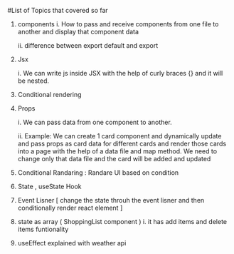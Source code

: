 #List of Topics that covered so far

 1. components
      i. How to pass and receive components from one file to another and display that component data
    
      ii. difference between export default and export

3. Jsx 

    i. We can write js inside JSX with the help of curly braces  {} and it will be nested. 

4. Conditional rendering 

5. Props 

     i. We can pass data from one component to another.
   
    ii. Example: We can create 1 card component and dynamically update and pass props as card data for different cards and render those cards into a page with the help of a data file and map method.
        We need to change only that data file and the card will be added and updated 

6. Conditional Randaring : Randare UI based on condition 

7. State , useState Hook
8. Event Lisner [ change the state throuh the event lisner and then conditionally render react element ]

9. state as array ( ShoppingList component )
    i. it has add items and delete items funtionality
10. useEffect explained  with weather api 
